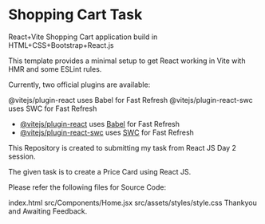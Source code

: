  # Shopping Cart Task

React+Vite
Shopping Cart application build in HTML+CSS+Bootstrap+React.js

This template provides a minimal setup to get React working in Vite with HMR and some ESLint rules.

Currently, two official plugins are available:

@vitejs/plugin-react uses Babel for Fast Refresh
@vitejs/plugin-react-swc uses SWC for Fast Refresh

- [@vitejs/plugin-react](https://github.com/vitejs/vite-plugin-react/blob/main/packages/plugin-react/README.md) uses [Babel](https://babeljs.io/) for Fast Refresh
- [@vitejs/plugin-react-swc](https://github.com/vitejs/vite-plugin-react-swc) uses [SWC](https://swc.rs/) for Fast Refresh

This Repository is created to submitting my task from React JS Day 2 session.

The given task is to create a Price Card using React JS.

Please refer the following files for Source Code:

index.html
src/Components/Home.jsx
src/assets/styles/style.css
Thankyou and Awaiting Feedback.

